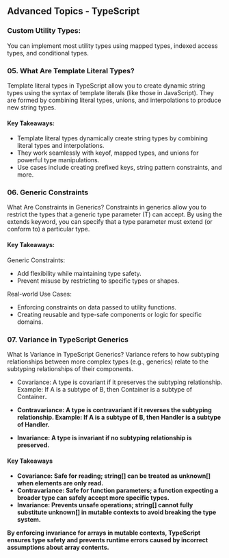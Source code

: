 ## Advanced Topics - TypeScript

### Custom Utility Types:
You can implement most utility types using mapped types, indexed access types, and conditional types.

### 05. What Are Template Literal Types?

Template literal types in TypeScript allow you to create dynamic string types using the syntax of template literals (like those in JavaScript). They are formed by combining literal types, unions, and interpolations to produce new string types.

#### Key Takeaways:

- Template literal types dynamically create string types by combining literal types and interpolations.
- They work seamlessly with keyof, mapped types, and unions for powerful type manipulations.
- Use cases include creating prefixed keys, string pattern constraints, and more.

### 06. Generic Constraints

What Are Constraints in Generics?
Constraints in generics allow you to restrict the types that a generic type parameter (T) can accept. By using the extends keyword, you can specify that a type parameter must extend (or conform to) a particular type.

#### Key Takeaways:

Generic Constraints:

- Add flexibility while maintaining type safety.
- Prevent misuse by restricting to specific types or shapes.

Real-world Use Cases:

- Enforcing constraints on data passed to utility functions.
- Creating reusable and type-safe components or logic for specific domains.


### 07. Variance in TypeScript Generics
What Is Variance in TypeScript Generics?
Variance refers to how subtyping relationships between more complex types (e.g., generics) relate to the subtyping relationships of their components.

- Covariance: A type is covariant if it preserves the subtyping relationship.
Example: If A is a subtype of B, then Container<A> is a subtype of Container<B>.

- Contravariance: A type is contravariant if it reverses the subtyping relationship.
Example: If A is a subtype of B, then Handler<B> is a subtype of Handler<A>.

- Invariance: A type is invariant if no subtyping relationship is preserved.

#### Key Takeaways
- Covariance: Safe for reading; string[] can be treated as unknown[] when elements are only read.
- Contravariance: Safe for function parameters; a function expecting a broader type can safely accept more specific types.
- Invariance: Prevents unsafe operations; string[] cannot fully substitute unknown[] in mutable contexts to avoid breaking the type system.

By enforcing invariance for arrays in mutable contexts, TypeScript ensures type safety and prevents runtime errors caused by incorrect assumptions about array contents.